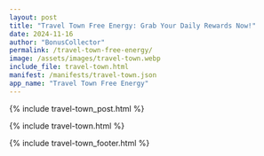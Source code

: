 ```yaml
---
layout: post
title: "Travel Town Free Energy: Grab Your Daily Rewards Now!"
date: 2024-11-16
author: "BonusCollector"
permalink: /travel-town-free-energy/
image: /assets/images/travel-town.webp
include_file: travel-town.html
manifest: /manifests/travel-town.json
app_name: "Travel Town Free Energy"
---
```


{% include travel-town_post.html %}

{% include travel-town.html %}

{% include travel-town_footer.html %}